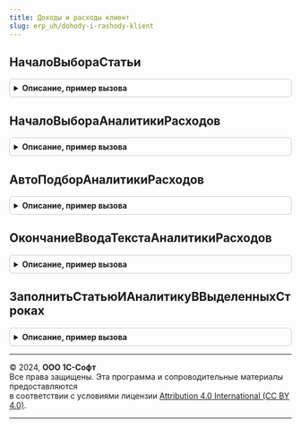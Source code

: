 ```yaml
---
title: Доходы и расходы клиент
slug: erp_uh/dohody-i-rashody-klient
---
```



## НачалоВыбораСтатьи
<details style="margin: 1em 0; padding: 0.5em; border: 1px solid #ccc; border-radius: 6px;">

<summary style="font-weight: bold; cursor: pointer;">Описание, пример вызова</summary>

```bsl

// Обеспечивает выбор статьи в соответствии с параметрами выбора.
//
// Параметры:
// 	Форма - ФормаКлиентскогоПриложения - Форма объекта.
// 	Элемент - ПолеФормы - Элемент выбора статьи.
// 	СтандартнаяОбработка - Булево - Признак стандартной обработки события.
//
Процедура НачалоВыбораСтатьи(Форма, Элемент, СтандартнаяОбработка) Экспорт
```

Пример вызова
```bsl
ДоходыИРасходыКлиент.НачалоВыбораСтатьи(Форма, Элемент, СтандартнаяОбработка) 
```
</details>

## НачалоВыбораАналитикиРасходов
<details style="margin: 1em 0; padding: 0.5em; border: 1px solid #ccc; border-radius: 6px;">

<summary style="font-weight: bold; cursor: pointer;">Описание, пример вызова</summary>

```bsl

// Обеспечивает выбор аналитики расходов в соответствии с параметрами выбора.
//
// Параметры:
// 	Форма - ФормаКлиентскогоПриложения - Форма объекта.
// 	Элемент - ПолеФормы - Элемент выбора статьи.
// 	СтандартнаяОбработка - Булево - Признак стандартной обработки события.
//
Процедура НачалоВыбораАналитикиРасходов(Форма, Элемент, СтандартнаяОбработка) Экспорт
```

Пример вызова
```bsl
ДоходыИРасходыКлиент.НачалоВыбораАналитикиРасходов(Форма, Элемент, СтандартнаяОбработка) 
```
</details>

## АвтоПодборАналитикиРасходов
<details style="margin: 1em 0; padding: 0.5em; border: 1px solid #ccc; border-radius: 6px;">

<summary style="font-weight: bold; cursor: pointer;">Описание, пример вызова</summary>

```bsl

// Заполняет список выбора при авто подборе аналитики расходов.
//
// Параметры:
// 	Форма - ФормаКлиентскогоПриложения - Форма объекта.
// 	Элемент - ПолеФормы - Элемент выбора статьи.
// 	Текст - Строка - Введенный текст.
// 	ДанныеВыбора - СписокЗначений - Данные выбора аналитики.
// 	Параметры - Структура, Неопределено - Параметры получения данных выбора.
// 	СтандартнаяОбработка - Булево - Признак стандартной обработки события.
//
Процедура АвтоПодборАналитикиРасходов(Форма, Элемент, Текст, ДанныеВыбора, Параметры, СтандартнаяОбработка) Экспорт
```

Пример вызова
```bsl
ДоходыИРасходыКлиент.АвтоПодборАналитикиРасходов(Форма, Элемент, Текст, ДанныеВыбора, Параметры, СтандартнаяОбработка) 
```
</details>

## ОкончаниеВводаТекстаАналитикиРасходов
<details style="margin: 1em 0; padding: 0.5em; border: 1px solid #ccc; border-radius: 6px;">

<summary style="font-weight: bold; cursor: pointer;">Описание, пример вызова</summary>

```bsl

// Заполняет список выбора при окончании ввода текста в поле аналитики расходов.
//
// Параметры:
// 	Форма - ФормаКлиентскогоПриложения - Форма объекта.
// 	Элемент - ПолеФормы - Элемент выбора статьи.
// 	Текст - Строка - Введенный текст.
// 	ДанныеВыбора - СписокЗначений - Данные выбора аналитики.
// 	Параметры - Структура, Неопределено - Параметры получения данных выбора.
// 	СтандартнаяОбработка - Булево - Признак стандартной обработки события.
//
Процедура ОкончаниеВводаТекстаАналитикиРасходов(Форма, Элемент, Текст, ДанныеВыбора, Параметры, СтандартнаяОбработка) Экспорт
```

Пример вызова
```bsl
ДоходыИРасходыКлиент.ОкончаниеВводаТекстаАналитикиРасходов(Форма, Элемент, Текст, ДанныеВыбора, Параметры, СтандартнаяОбработка) 
```
</details>

## ЗаполнитьСтатьюИАналитикуВВыделенныхСтроках
<details style="margin: 1em 0; padding: 0.5em; border: 1px solid #ccc; border-radius: 6px;">

<summary style="font-weight: bold; cursor: pointer;">Описание, пример вызова</summary>

```bsl

// Обработчик команды заполнение статьи и аналитики в выделенных строках таблицы.
//
// Параметры:
// 	Форма - ФормаКлиентскогоПриложения - Форма объекта.
// 	Элемент - ПолеФормы - Элемент выбора статьи, для данных которого необходимо выполнить заполнение.
// 	ВыделенныеСтроки - Массив - Выделенные строки таблицы формы
// 	ОписаниеОповещенияПослеЗаполнения - ОписаниеОповещения - Описания оповещения, которое необходимо вызвать после заполнения статьи и аналитики.
//
Процедура ЗаполнитьСтатьюИАналитикуВВыделенныхСтроках(Форма, Элемент, ВыделенныеСтроки, ОписаниеОповещенияПослеЗаполнения = Неопределено) Экспорт
```

Пример вызова
```bsl
ДоходыИРасходыКлиент.ЗаполнитьСтатьюИАналитикуВВыделенныхСтроках(Форма, Элемент, ВыделенныеСтроки, ОписаниеОповещенияПослеЗаполнения);
```
</details>

---

© 2024, **ООО 1С-Софт**  
Все права защищены. Эта программа и сопроводительные материалы предоставляются  
в соответствии с условиями лицензии [Attribution 4.0 International (CC BY 4.0)](https://creativecommons.org/licenses/by/4.0/legalcode).

---
